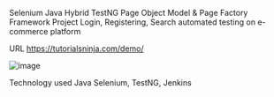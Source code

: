 Selenium Java Hybrid TestNG Page Object Model & Page Factory Framework Project
Login, Registering, Search automated testing on e-commerce platform

URL
https://tutorialsninja.com/demo/

![image](https://github.com/user-attachments/assets/96121aa5-41cd-4757-9315-f56d9ba789c9)

Technology used
Java Selenium, TestNG, Jenkins
